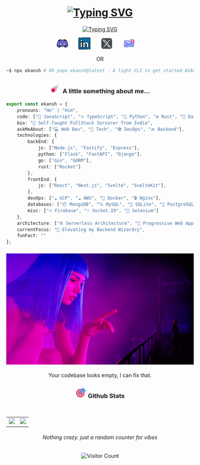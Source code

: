 <div align="center">

# [![Typing SVG](https://readme-typing-svg.demolab.com?font=Poppins&size=36&duration=3700&pause=600&color=70a5fd&center=true&vCenter=true&repeat=false&random=false&width=600&lines=Ekansh)](https://github.com/Inevitable-Design)
[![Typing SVG](https://readme-typing-svg.demolab.com?font=Poppins&size=24&duration=3700&pause=600&color=70a5fd&center=true&vCenter=true&random=false&width=600&lines=Full-stack+Web+Developer+with+Bold+Ideas+;Always+Learning!+%F0%9F%99%8C;SvelteKit+Enjoyer;btw+I+use+Arch)](https://github.com/Inevitable-Design)


<p align="center">
  <a href="https://www.discordapp.com/users/s.ekansh"><img width="32px" alt="Youtube" title="Discord" src="./static/logos/discord.png"/></a>
  &#8287;&#8287;&#8287;&#8287;&#8287;
  <a href="https://www.linkedin.com/in/ivd-ekansh/"><img width="32px" alt="LinkedIn" title="LinkedIn" src="./static/logos/linkedin.png"/></a>
  &#8287;&#8287;&#8287;&#8287;&#8287;
  <a href="https://twitter.com/ekansh_dev"><img width="32px" alt="X/Twitter" title="X" src="./static/logos/x.png"/></a>
  &#8287;&#8287;&#8287;&#8287;&#8287;
    <a href="mailto:s.ekansh2712@gmail.com"><img width="32px" alt="Mail" title="X" src="./static/logos/mail.png"/></a>
  &#8287;&#8287;&#8287;&#8287;&#8287;
</p>

OR
</div>

```bash
~$ npx ekansh # OR pnpx ekansh@latest - A light CLI to get started ASAP
```
<div align="center">
  
### <img src="./static/rocket_bio.png" width="30"> A little something about me...
</div>


```typescript
export const ekansh = {
    pronouns: "He" | "Him",
    code: ["🚀 JavaScript", "🔥 TypeScript", "🐍 Python", "⚙️ Rust", "🎯 Dart"],
    bio: "🌟 Self-Taught FullStack Sorcerer from India",
    askMeAbout: ["💻 Web Dev", "🔧 Tech", "🛠️ DevOps", "🔙 Backend"],
    technologies: {
        backEnd: {
            js: ["Node.js", "Fastify", "Express"],
            python: ["Flask", "FastAPI", "Django"],
            go: ["Gin", "GORM"],
            rust: ["Rocket"]
        },
        frontEnd: {
            js: ["React", "Next.js", "Svelte", "SvelteKit"],
        },
        devOps: ["☁️ GCP", "☁️ AWS", "🐳 Docker", "🔒 Nginx"],
        databases: ["📦 MongoDB", "🔍 MySQL", "📂 SQLite", "🐘 PostgreSQL"],
        misc: ["🔥 Firebase", "⚡ Socket.IO", "🤖 Selenium"]
    },
    architecture: ["🌐 Serverless Architecture", "🚀 Progressive Web Applications", "🌈 Single Page Applications"],
    currentFocus: "🎯 Elevating my Backend Wizardry",
    funFact: ""
};

```

<div align="center">

### <img src="./static/youLookLonelygif.gif">
Your codebase looks empty, I can fix that.

</div>

<div align="center">

### <img src="./static/bullsEye.png" width="30"> Github Stats
<br />
<table align = center>
  <tr>
<td>
    <img src="https://github-readme-streak-stats.herokuapp.com/?user=Inevitable-Design&theme=tokyonight&hide_border=true" />
</td>
<td>
    <img src="https://github-readme-stats.vercel.app/api?username=Inevitable-Design&theme=tokyonight&show_icons=true&hide_border=true&count_private=true" />
</td>
  </tr>
</table>

###### Nothing crazy. just a random counter for vibes
![Visitor Count](https://profile-counter.glitch.me/Inevitable-Design/count.svg)
</div>
